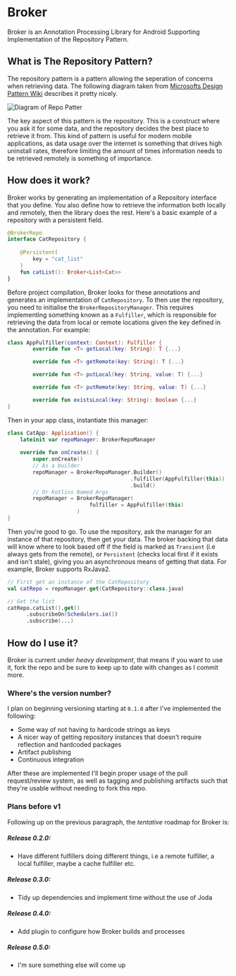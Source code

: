# Broker
Broker is an Annotation Processing Library for Android Supporting Implementation of the Repository Pattern.

## What is The Repository Pattern?
The repository pattern is a pattern allowing the seperation of concerns when retrieving data. The following diagram taken from [Microsofts
Design Pattern Wiki](https://msdn.microsoft.com/en-us/library/ff649690.aspx?f=255&MSPPError=-2147217396) describes it pretty nicely.

![Diagram of Repo Patter](https://i-msdn.sec.s-msft.com/dynimg/IC340233.png)

The key aspect of this pattern is the repository. This is a construct where you ask it for some data, and the repository decides the best
place to retrieve it from. This kind of pattern is useful for modern mobile applications, as data usage over the internet is something that
drives high uninstall rates, therefore limiting the amount of times information needs to be retrieved remotely is something of importance.

## How does it work?
Broker works by generating an implementation of a Repository interface that you define. You also define how to retrieve the information both locally and remotely, then the library does the rest. Here's a basic example of a repository with a persistent field.

```kotlin
@BrokerRepo
interface CatRepository {
    
    @Persistent(
        key = "cat_list"
    )
    fun catList(): Broker<List<Cat>>
}
```
Before project compilation, Broker looks for these annotations and generates an implementation of `CatRepository`. To then use the 
repository, you need to initialise the `BrokerRepositoryManager`. This requires implementing something known as a `Fulfiller`, which is 
responsible for retrieving the data from local or remote locations given the key defined in the annotation. For example:

```kotlin
class AppFulfiller(context: Context): Fulfiller {
        override fun <T> getLocal(key: String): T {...}

        override fun <T> getRemote(key: String): T {...}

        override fun <T> putLocal(key: String, value: T) {...}

        override fun <T> putRemote(key: String, value: T) {...}

        override fun existsLocal(key: String): Boolean {...}
}
```

Then in your app class, instantiate this manager:

```kotlin
class CatApp: Application() {
    lateinit var repoManager: BrokerRepoManager
    
    override fun onCreate() {
        super.onCreate()
        // As a builder
        repoManager = BrokerRepoManager.Builder()
                                       .fulfiller(AppFulfiller(this))
                                       .build()
        // Or Kotlins Named Args
        repoManager = BrokerRepoManager(
                          fulfiller = AppFulfiller(this)
                      )
}
```

Then you're good to go. To use the repository, ask the manager for an instance of that repository, then get your data. The broker 
backing that data will know where to look based off if the field is marked as `Transient` (i.e always gets from the remote), or `Persistent` (checks local first if it exists and isn't stale), giving you an asynchronous means of getting that data. For example, Broker supports RxJava2.

```kotlin
// First get an instance of the CatRepository
val catRepo = repoManager.get(CatRepository::class.java)

// Get the list
catRepo.catList().get()
      .subscribeOn(Schedulers.io())
      .subscribe(...)
```

## How do I use it?
Broker is current under _*heavy development*_, that means if you want to use it, fork the repo and be sure to keep up to date with 
changes as I commit more.

### Where's the version number?
I plan on beginning versioning starting at `0.1.0` after I've implemented the following:
 * Some way of not having to hardcode strings as keys
 * A nicer way of getting repository instances that doesn't require reflection and hardcoded packages
 * Artifact publishing
 * Continuous integration
 
After these are implemented I'll begin proper usage of the pull request/review system, as well as tagging and publishing artifacts such that they're usable without needing to fork this repo.
 
### Plans before v1
Following up on the previous paragraph, the _tentative_ roadmap for Broker is:
##### Release 0.2.0:
  * Have different fulfillers doing different things, i.e a remote fulfiller, a local fulfiller, maybe a cache fulfiller etc.
##### Release 0.3.0:
  * Tidy up dependencies and implement time without the use of Joda
##### Release 0.4.0:
  * Add plugin to configure how Broker builds and processes
##### Release 0.5.0:
  * I'm sure something else will come up
